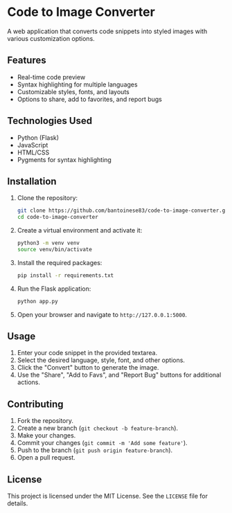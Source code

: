 # Code to Image Converter

A web application that converts code snippets into styled images with various customization options.

## Features

- Real-time code preview
- Syntax highlighting for multiple languages
- Customizable styles, fonts, and layouts
- Options to share, add to favorites, and report bugs

## Technologies Used

- Python (Flask)
- JavaScript
- HTML/CSS
- Pygments for syntax highlighting

## Installation

1. Clone the repository:
    ```sh
    git clone https://github.com/bantoinese83/code-to-image-converter.git
    cd code-to-image-converter
    ```

2. Create a virtual environment and activate it:
    ```sh
    python3 -m venv venv
    source venv/bin/activate
    ```

3. Install the required packages:
    ```sh
    pip install -r requirements.txt
    ```

4. Run the Flask application:
    ```sh
    python app.py
    ```

5. Open your browser and navigate to `http://127.0.0.1:5000`.

## Usage

1. Enter your code snippet in the provided textarea.
2. Select the desired language, style, font, and other options.
3. Click the "Convert" button to generate the image.
4. Use the "Share", "Add to Favs", and "Report Bug" buttons for additional actions.

## Contributing

1. Fork the repository.
2. Create a new branch (`git checkout -b feature-branch`).
3. Make your changes.
4. Commit your changes (`git commit -m 'Add some feature'`).
5. Push to the branch (`git push origin feature-branch`).
6. Open a pull request.

## License

This project is licensed under the MIT License. See the `LICENSE` file for details.